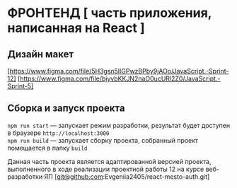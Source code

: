 # ФРОНТЕНД [ часть приложения, написанная на React ]

## Дизайн макет
[https://www.figma.com/file/5H3gsn5lIGPwzBPby9jAOo/JavaScript.-Sprint-12]
[https://www.figma.com/file/bjyvbKKJN2naO0ucURl2Z0/JavaScript.-Sprint-5]

## Сборка и запуск проекта
`npm run start` — запускает режим разработки, результат будет доступен в браузере `http://localhost:3000`  
`npm run build` — запускает сборку проекта, собранный проект помещается в папку `build`

Данная часть проекта является адаптированной версией проекта, выполненного в ходе реализации проектной работы 12 на курсе веб-разработки ЯП
[git@github.com:Evgeniia2405/react-mesto-auth.git]